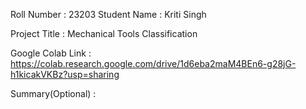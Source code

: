 Roll Number       :  23203
Student Name      :   Kriti Singh

Project Title     :   Mechanical Tools Classification

Google Colab Link :  https://colab.research.google.com/drive/1d6eba2maM4BEn6-g28jG-h1kicakVKBz?usp=sharing

Summary(Optional) :   
